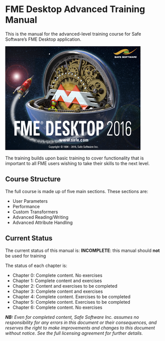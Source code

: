 # FME Desktop Advanced Training Manual #

This is the manual for the advanced-level training course for Safe Software’s FME Desktop application.

<!--This file duplicates a little of the content to follow, but is added here because the content of this file is used for the landing page on GitBook-->

![](./DesktopBasic0Introduction/Images/Img0.0.FMEAboutScreen.png)

The training builds upon basic training to cover functionality that is important to all FME users wishing to take their skills to the next level.

## Course Structure ##

The full course is made up of five main sections. These sections are:

- User Parameters
- Performance
- Custom Transformers
- Advanced Reading/Writing
- Advanced Attribute Handling

## Current Status ##

The current status of this manual is: **INCOMPLETE**: this manual should **not** be used for training

The status of each chapter is:

- Chapter 0: Complete content. No exercises
- Chapter 1: Complete content and exercises
- Chapter 2: Content and exercises to be completed
- Chapter 3: Complete content and exercises
- Chapter 4: Complete content. Exercises to be completed
- Chapter 5: Complete content. Exercises to be completed
- Chapter 6: Complete content. No exercises
 
***NB:** Even for completed content, Safe Software Inc. assumes no responsibility for any errors in this document or their consequences, and reserves the right to make improvements and changes to this document without notice. See the full licensing agreement for further details.*
